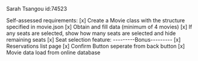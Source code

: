 Sarah Tsangou id:74523


Self-assessed requirements:
    [x] Create a Movie class with the structure specified in movie.json
    [x] Obtain and fill data (minimum of 4 movies)
    [x] If any seats are selected, show how many seats are selected and hide remaining seats
    [x] Seat selection feature:
    ---------Bonus---------
    [x] Reservations list page
    [x] Confirm Button seperate from back button
    [x] Movie data load from online database
